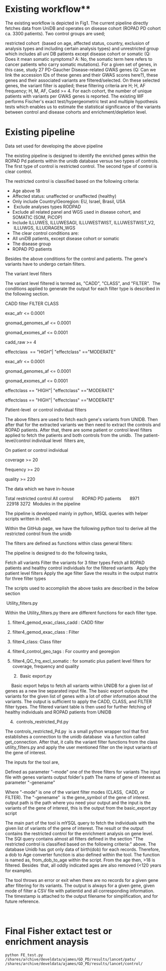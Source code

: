 # Existing workflow**

The existing workflow is depicted in Fig1. The current pipeline directly fetches data from UniDB and operates on disease cohort (ROPAD PD cohort ca. 3300 patients). Two control groups are used;

restricted cohort  (based on age, affected status, country, exclusion of analysis types and including certain analysis types) and unrestricted group which includes all uni DB patients except disease cohort or somatic (Q: Does it mean somatic symptoms? A: No, the somatic term here refers to cancer patients who carry somatic mutations). For a given set of genes, in this case, study 27 PD-Gaucher Disease-related GWAS genes (Q: Can we link the accession IDs of these genes and their GWAS scores here?), these genes and their associated variants are filtered/selected. On these selected genes, the variant filter is applied; these filtering criteria are H; H, AF frequency; H, M, AF, Cadd >= 4. For each cohort, the number of unique patients with variants per GWAS genes is reported. The existing WF performs Fischer's exact test/hypergeometric test and multiple hypothesis tests which enables us to estimate the statistical significance of the variants between control and disease cohorts and enrichment/depletion level. 

# Existing pipeline 
Data set used for developing the above pipeline

The existing pipeline is designed to identify the enriched genes within the ROPAD Pd patients within the unidb database versus two types of controls. The first type of control is restricted control. The second type of control is clear control.

The restricted control is classified based on the following criteria:
- Age above 18
- Affected status: unaffected or unaffected (healthy)
- Only include Country/Georegion: EU, Israel, Brasil, USA
-  Exclude analyses types RODPAD
- Exclude all related panel and WGS used in disease cohort, and SOMATIC (SOM, PiCOP) 
- Include ILLUWES, ILLUWESAGI, ILLUWESTWIST, ILLUWESTWIST_V2,  ILLUWGS, ILLUDRAGEN_WGS
- The clear control conditions are:
- All uniDB patients, except disease cohort or somatic
- The disease group 
- ROPAD PD patients




Besides the above conditions for the control and patients. The gene's variants have to undergo certain filters.

The variant level filters

The variant level filtered is termed as, "CADD", "CLASS", and "FILTER".  The conditions applied to generate the output for each filter type is described in the following section.

CADD filter	FILTER	CLASS


exac_afr <= 0.0001

gnomad_genomes_af <= 0.0001

gnomad_exomes_af <= 0.0001

cadd_raw >= 4

effectclass  == "HIGH"| "effectclass" =="MODERATE"

	

exac_afr <= 0.0001

gnomad_genomes_af <= 0.0001

gnomad_exomes_af <= 0.0001

effectclass == "HIGH"| "effectclass" =="MODERATE"

	

effectclass == "HIGH"| "effectclass" =="MODERATE"

Patient-level  or control individual filters

The above filters are used to fetch each gene's variants from UNIDB. Then after that for the extracted variants we then need to extract the controls and ROPAD patients. After that, there are some patient or control level filters applied to fetch the patients and both controls from the unidb.  The patient-level/control individual level  filters are,

On patient or control individual


coverage >= 20

frequency >= 20

quality >= 220




The data which we have in-house

Total restricted control	All control      	ROPAD PD patients      
8971         	   22918	3272 
Modules in the pipeline

The pipeline is developed mainly in python, MSQL queries with helper scripts written in shell.  

Within the GitHub page, we have the following python tool to derive all the restricted control from the unidb

The filters are defined as functions within class general filters:

The pipeline is designed to do the following tasks,

Fetch all variants
Filter the variants for 3 filter types
Fetch all ROPAD patients and healthy control individuals for the filtered variants 
 Apply the patient level filters
Apply the age filter
Save the results in the output matrix for three filter types

The scripts used to accomplish the above tasks are described in the below section

 Utility_filters.py

Within the Utility_filters.py there are different functions for each filter type.

1. filter4_gemod_exac_class_cadd : CADD filter

2. filter4_gemod_exac_class : Filter

3. filter4_class: Class filter

4. filter4_control_geo_tags : For country and georegion

5. filter4_QC_frq_excl_somatic : for somatic plus patient level filters for coverage, frequency and quality

       2.  Basic export.py

     Basic export helps to fetch all variants within UNIDB for a given list of genes as a new line separated input file. The basic export outputs the variants for the given list of genes with a lot of other information about the variants. The output is sufficient to apply the CADD, CLASS, and FILTER filter types. The filtered variant table is then used for further fetching of healthy individuals and ROPAD patients from UNIDB

    4.  controls_restricted_Pd.py

The controls_restricted_Pd.py  is a small python wrapper tool that first establishes a connection to the unidb database  via a function called get_connection. After that, it calls the variant filter functions from the class utility_filters.py and apply the user mentioned filter on the input variants of the gene of interest. 

The inputs for the tool are,

Defined as parameter "–mode" one of the three filters for variants
The input file with genes variants
output folder's path
The name of gene of interest as parameter "-genename"

Where "-mode" is one of the variant filter modes (CLASS,  CADD, or FILTER). The "-genename"  is the gene_symbol of the gene of interest. output path is the path where you need your output and the input is the variants of the gene of interest, this is the output from the basic_export.py script

The main part of the tool is mYSQL query to fetch the individuals with the given list of variants of the gene of interest. The result or the output contains the restricted control for the enrichment analysis on gene level. The SQl query contains almost all filters defined in the section "The restricted control is classified based on the following criteria:" above. The database Unidb has got only data of birth(dob) for each records. Therefore, a dob to Age converter function is also defined within the tool. The function is named as, from_dob_to_age within the script. From the age then, >18 is filtered. Besides  that, all oddly indicated ages are also removed (<120 years for example).

The tool throws an error or exit when there are no records for a given gene after filtering for its variants. The output is always for a given gene, given mode of filter a CSV file with patientid and all corresponding information. The timestamp is attached to the output filename for simplification, and for future reference.

 
# Final Fisher extact test or enrichment anaysis
```
python FE_test.py /shares/archive/develdata/ajames/GD_PD/results/lancet/pats/ /shares/archive/develdata/ajames/GD_PD/results/lancet/control/
```
